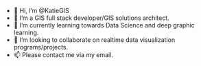 - 👋 Hi, I’m @KatieGIS
- 👀 I’m a GIS full stack developer/GIS solutions architect.
- 🌱 I’m currently learning towards Data Science and deep graphic learning.
- 💞️ I’m looking to collaborate on realtime data visualization programs/projects.
- 📫 Please contact me via my email.

<!---
KatieGIS/KatieGIS is a ✨ special ✨ repository because its `README.md` (this file) appears on your GitHub profile.
You can click the Preview link to take a look at your changes.
--->
